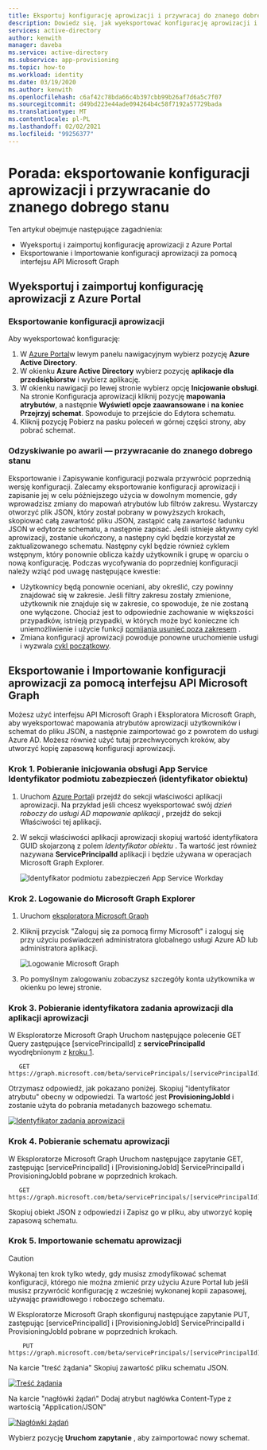 ```yaml
---
title: Eksportuj konfigurację aprowizacji i przywracaj do znanego dobrego stanu na potrzeby odzyskiwania po awarii
description: Dowiedz się, jak wyeksportować konfigurację aprowizacji i wrócić do znanego dobrego stanu na potrzeby odzyskiwania po awarii.
services: active-directory
author: kenwith
manager: daveba
ms.service: active-directory
ms.subservice: app-provisioning
ms.topic: how-to
ms.workload: identity
ms.date: 03/19/2020
ms.author: kenwith
ms.openlocfilehash: c6af42c78bda66c4b397cbb99b26af7d6a5c7f07
ms.sourcegitcommit: d49bd223e44ade094264b4c58f7192a57729bada
ms.translationtype: MT
ms.contentlocale: pl-PL
ms.lasthandoff: 02/02/2021
ms.locfileid: "99256377"
---
```

# <a name="how-to-export-provisioning-configuration-and-roll-back-to-a-known-good-state"></a>Porada: eksportowanie konfiguracji aprowizacji i przywracanie do znanego dobrego stanu

Ten artykuł obejmuje następujące zagadnienia:

- Wyeksportuj i zaimportuj konfigurację aprowizacji z Azure Portal
- Eksportowanie i Importowanie konfiguracji aprowizacji za pomocą interfejsu API Microsoft Graph

## <a name="export-and-import-your-provisioning-configuration-from-the-azure-portal"></a>Wyeksportuj i zaimportuj konfigurację aprowizacji z Azure Portal

### <a name="export-your-provisioning-configuration"></a>Eksportowanie konfiguracji aprowizacji

Aby wyeksportować konfigurację:

1. W [Azure Portal](https://portal.azure.com/)w lewym panelu nawigacyjnym wybierz pozycję **Azure Active Directory**.
1. W okienku **Azure Active Directory** wybierz pozycję **aplikacje dla przedsiębiorstw** i wybierz aplikację.
1. W okienku nawigacji po lewej stronie wybierz opcję **Inicjowanie obsługi**. Na stronie Konfiguracja aprowizacji kliknij pozycję **mapowania atrybutów**, a następnie **Wyświetl opcje zaawansowane** i **na koniec Przejrzyj schemat**. Spowoduje to przejście do Edytora schematu.
1. Kliknij pozycję Pobierz na pasku poleceń w górnej części strony, aby pobrać schemat.

### <a name="disaster-recovery---roll-back-to-a-known-good-state"></a>Odzyskiwanie po awarii — przywracanie do znanego dobrego stanu

Eksportowanie i Zapisywanie konfiguracji pozwala przywrócić poprzednią wersję konfiguracji. Zalecamy eksportowanie konfiguracji aprowizacji i zapisanie jej w celu późniejszego użycia w dowolnym momencie, gdy wprowadzisz zmiany do mapowań atrybutów lub filtrów zakresu. Wystarczy otworzyć plik JSON, który został pobrany w powyższych krokach, skopiować całą zawartość pliku JSON, zastąpić całą zawartość ładunku JSON w edytorze schematu, a następnie zapisać. Jeśli istnieje aktywny cykl aprowizacji, zostanie ukończony, a następny cykl będzie korzystał ze zaktualizowanego schematu. Następny cykl będzie również cyklem wstępnym, który ponownie oblicza każdy użytkownik i grupę w oparciu o nową konfigurację. Podczas wycofywania do poprzedniej konfiguracji należy wziąć pod uwagę następujące kwestie:

- Użytkownicy będą ponownie oceniani, aby określić, czy powinny znajdować się w zakresie. Jeśli filtry zakresu zostały zmienione, użytkownik nie znajduje się w zakresie, co spowoduje, że nie zostaną one wyłączone. Chociaż jest to odpowiednie zachowanie w większości przypadków, istnieją przypadki, w których może być konieczne ich uniemożliwienie i użycie funkcji [pomijania usunięć poza zakresem](./skip-out-of-scope-deletions.md) . 
- Zmiana konfiguracji aprowizacji powoduje ponowne uruchomienie usługi i wyzwala [cykl początkowy](./how-provisioning-works.md#provisioning-cycles-initial-and-incremental).

## <a name="export-and-import-your-provisioning-configuration-by-using-the-microsoft-graph-api"></a>Eksportowanie i Importowanie konfiguracji aprowizacji za pomocą interfejsu API Microsoft Graph

Możesz użyć interfejsu API Microsoft Graph i Eksploratora Microsoft Graph, aby wyeksportować mapowania atrybutów aprowizacji użytkowników i schemat do pliku JSON, a następnie zaimportować go z powrotem do usługi Azure AD. Możesz również użyć tutaj przechwyconych kroków, aby utworzyć kopię zapasową konfiguracji aprowizacji.

### <a name="step-1-retrieve-your-provisioning-app-service-principal-id-object-id"></a>Krok 1. Pobieranie inicjowania obsługi App Service Identyfikator podmiotu zabezpieczeń (identyfikator obiektu)

1. Uruchom [Azure Portal](https://portal.azure.com)i przejdź do sekcji właściwości aplikacji aprowizacji. Na przykład jeśli chcesz wyeksportować swój *dzień roboczy do usługi AD mapowanie aplikacji* , przejdź do sekcji Właściwości tej aplikacji.
1. W sekcji właściwości aplikacji aprowizacji skopiuj wartość identyfikatora GUID skojarzoną z polem *Identyfikator obiektu* . Ta wartość jest również nazywana **ServicePrincipalId** aplikacji i będzie używana w operacjach Microsoft Graph Explorer.

   ![Identyfikator podmiotu zabezpieczeń App Service Workday](./media/export-import-provisioning-configuration/wd_export_01.png)

### <a name="step-2-sign-into-microsoft-graph-explorer"></a>Krok 2. Logowanie do Microsoft Graph Explorer

1. Uruchom [eksploratora Microsoft Graph](https://developer.microsoft.com/graph/graph-explorer)
1. Kliknij przycisk "Zaloguj się za pomocą firmy Microsoft" i zaloguj się przy użyciu poświadczeń administratora globalnego usługi Azure AD lub administratora aplikacji.

    ![Logowanie Microsoft Graph](./media/export-import-provisioning-configuration/wd_export_02.png)

1. Po pomyślnym zalogowaniu zobaczysz szczegóły konta użytkownika w okienku po lewej stronie.

### <a name="step-3-retrieve-the-provisioning-job-id-of-the-provisioning-app"></a>Krok 3. Pobieranie identyfikatora zadania aprowizacji dla aplikacji aprowizacji

W Eksploratorze Microsoft Graph Uruchom następujące polecenie GET Query zastępujące [servicePrincipalId] z **servicePrincipalId** wyodrębnionym z [kroku 1](#step-1-retrieve-your-provisioning-app-service-principal-id-object-id).

```http
   GET https://graph.microsoft.com/beta/servicePrincipals/[servicePrincipalId]/synchronization/jobs
```

Otrzymasz odpowiedź, jak pokazano poniżej. Skopiuj "identyfikator atrybutu" obecny w odpowiedzi. Ta wartość jest **ProvisioningJobId** i zostanie użyta do pobrania metadanych bazowego schematu.

   [![Identyfikator zadania aprowizacji](./media/export-import-provisioning-configuration/wd_export_03.png)](./media/export-import-provisioning-configuration/wd_export_03.png#lightbox)

### <a name="step-4-download-the-provisioning-schema"></a>Krok 4. Pobieranie schematu aprowizacji

W Eksploratorze Microsoft Graph Uruchom następujące zapytanie GET, zastępując [servicePrincipalId] i [ProvisioningJobId] ServicePrincipalId i ProvisioningJobId pobrane w poprzednich krokach.

```http
   GET https://graph.microsoft.com/beta/servicePrincipals/[servicePrincipalId]/synchronization/jobs/[ProvisioningJobId]/schema
```

Skopiuj obiekt JSON z odpowiedzi i Zapisz go w pliku, aby utworzyć kopię zapasową schematu.

### <a name="step-5-import-the-provisioning-schema"></a>Krok 5. Importowanie schematu aprowizacji

> [!CAUTION]
> Wykonaj ten krok tylko wtedy, gdy musisz zmodyfikować schemat konfiguracji, którego nie można zmienić przy użyciu Azure Portal lub jeśli musisz przywrócić konfigurację z wcześniej wykonanej kopii zapasowej, używając prawidłowego i roboczego schematu.

W Eksploratorze Microsoft Graph skonfiguruj następujące zapytanie PUT, zastępując [servicePrincipalId] i [ProvisioningJobId] ServicePrincipalId i ProvisioningJobId pobrane w poprzednich krokach.

```http
    PUT https://graph.microsoft.com/beta/servicePrincipals/[servicePrincipalId]/synchronization/jobs/[ProvisioningJobId]/schema
```

Na karcie "treść żądania" Skopiuj zawartość pliku schematu JSON.

   [![Treść żądania](./media/export-import-provisioning-configuration/wd_export_04.png)](./media/export-import-provisioning-configuration/wd_export_04.png#lightbox)

Na karcie "nagłówki żądań" Dodaj atrybut nagłówka Content-Type z wartością "Application/JSON"

   [![Nagłówki żądań](./media/export-import-provisioning-configuration/wd_export_05.png)](./media/export-import-provisioning-configuration/wd_export_05.png#lightbox)

Wybierz pozycję **Uruchom zapytanie** , aby zaimportować nowy schemat.